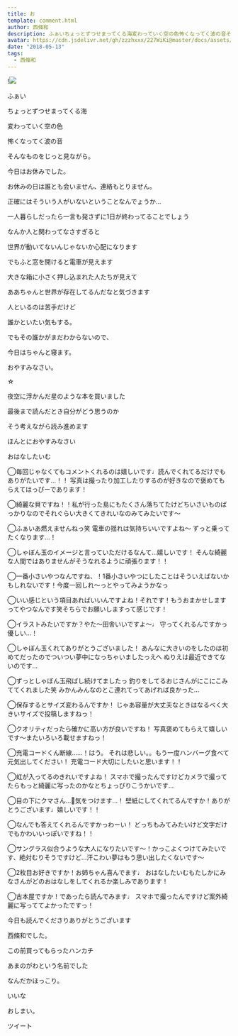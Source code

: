 ```yaml
---
title: お
template: comment.html
author: 西條和
description: ふぁいちょっとずつせまってくる海変わっていく空の色怖くなってく波の音そんなものをじっと見ながら。...
avatar: https://cdn.jsdelivr.net/gh/zzzhxxx/227WiKi@master/docs/assets/photo/avatar/nagomi.jpg
date: "2018-05-13"
tags:
  - 西條和
---
```


!![](https://cdn.jsdelivr.net/gh/227WiKi/227WiKi-image@master/blog-image/nagomi-2018-05-13_1.jpg)









ふぁい










ちょっとずつせまってくる海








変わっていく空の色







怖くなってく波の音









そんなものをじっと見ながら。
















今日はお休みでした。











お休みの日は誰とも会いません、連絡もとりません。







正確にはそういう人がいないということなんでょうか…












一人暮らしだったら一言も発さずに1日が終わってることでしょう











なんか人と関わってなさすぎると










世界が動いてないんじゃないか心配になります












でもふと窓を開けると電車が見えます
















大きな箱に小さく押し込まれた人たちが見えて









ああちゃんと世界が存在してるんだなと気づきます











人といるのは苦手だけど







誰かといたい気もする。









でもその誰かがまだわからないので、









今日はちゃんと寝ます。










おやすみなさい。










☆









夜空に浮かんだ星のような本を買いました












最後まで読んだとき自分がどう思うのか







そう考えながら読み進めます










ほんとにおやすみなさい















おはなしたいむ





◯毎回じゃなくてもコメントくれるのは嬉しいです♩読んでくれてるだけでもありがたいです…！！
写真は撮ったり加工したりするのが好きなので褒めてもらえてはっぴーであります！






◯綺麗な貝ですね！！私が行った島にもたくさん落ちてたけどちいさいものばっかりなのでそれぐらい大きくてきれいなのみてみたいです〜






◯ふぁいあ燃えませんねっ笑
電車の揺れは気持ちいいですよね〜
ずっと乗ってたくなります…！




◯しゃぼん玉のイメージと言っていただけるなんて…嬉しいです！
そんな綺麗な人間ではありませんがそうなれるように頑張ります！！




◯一番小さいやつなんですね、！1番小さいやつにしたことはそういえばないかもしれないです！今度一回しれ〜っとやってみようかなっ





◯いい感じという項目あればいいんですよね！それです！もうおまかせしますってやつなんです笑そちらでお願いしますって感じです！




◯イラストみたいですか？やた〜田舎いいですよ〜♩
守ってくれるんですかっ優しい…！





◯しゃぼん玉くれてありがとうございました！
あんなに大きいのをしたのは初めてだったのでついつい夢中になっちゃいましたっえへ
ぬりえは最近できてないのです…






◯ずっとしゃぼん玉飛ばし続けてましたっ
釣りをしてるおじさんがにこにこみててくれました笑
みかんみんなのとこ連れてってあげれば良かった…





◯保存するとサイズ変わるんですか！
じゃあ容量が大丈夫なときはなるべく大きいサイズで投稿しますねっ！




◯クオリティだったら確かに高い方が良いですね！
写真褒めてもらえて嬉しいです〜またいろいろ載せますねっ！






◯充電コードくん断線……！はう。
それは悲しい。。もう一度ハンバーグ食べて元気出してください！
充電コード大切にしたいと思います！！





◯虹が入ってるのきれいですよね！
スマホで撮ったんですけどカメラで撮ってたらもっと綺麗に写ったのかなとちょっぴりこうかいです…






◯目の下にクマさん…🐻気をつけます…！
壁紙にしてくれてるんですか！ありがとうございます♩嬉しいです！！









◯なんでも答えてくれるんですかっわーい！
どっちもみてみたいけど文字だけでもかわいいっぽいですね！！







◯サングラス似合うような大人になりたいです〜！かっこよくつけてみたいです、絶対むりそうですけど…汗こわい夢はもう思い出したくないです〜






◯2枚目お好きですか！お姉ちゃん喜んでます♩
おはなしたいむもたしかにみなさんがどのおはなしをしてくれるか楽しみであります！






◯古本屋ですか！であったら読んでみます♩
スマホで撮ったんですけど案外綺麗に写っててよかったですっ！








今日も読んでくださりありがとうございます










西條和でした。







この前買ってもらったハンカチ








あまのがわという名前でした








なんだかほっこり。











いいな










おしまい。


ツイート



